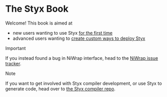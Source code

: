 # The Styx Book

Welcome! This book is aimed at
- new users wanting to use Styx [for the first time](./getting_started/)
- advanced users wanting to [create custom ways to deploy Styx](./advanced_concepts/)

> [!IMPORTANT]  
> If you instead found a bug in NiWrap interface, head to the [NiWrap issue tracker](https://github.com/childmindresearch/niwrap/issues).

> [!NOTE]  
> If you want to get involved with Styx compiler development, or use Styx to generate code, head over to [the Styx compiler repo](https://github.com/childmindresearch/styx).
